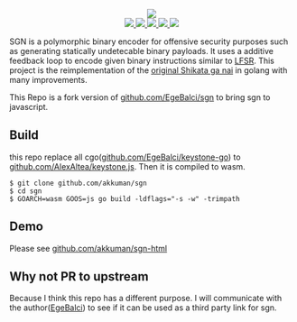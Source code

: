 <p align="center">
  <img src="https://github.com/EgeBalci/sgn/raw/master/img/banner.png">
  </br>
  <a href="https://github.com/EgeBalci/sgn">
    <img src="https://img.shields.io/badge/version-2.0.0-green.svg?style=flat-square">
  </a>
  <a href="https://goreportcard.com/report/github.com/egebalci/sgn">
    <img src="https://goreportcard.com/badge/github.com/egebalci/sgn?style=flat-square">
  </a>
  <a href="https://github.com/EgeBalci/sgn/issues">
    <img src="https://img.shields.io/github/issues/egebalci/sgn?style=flat-square&color=red">
  </a>
  <a href="https://raw.githubusercontent.com/EgeBalci/sgn/master/LICENSE">
    <img src="https://img.shields.io/github/license/egebalci/sgn.svg?style=flat-square">
  </a>
  <a href="https://twitter.com/egeblc">
    <img src="https://img.shields.io/badge/twitter-@egeblc-55acee.svg?style=flat-square">
  </a>
</p>

SGN is a polymorphic binary encoder for offensive security purposes such as generating statically undetecable binary payloads. It uses a additive feedback loop to encode given binary instructions similar to [LFSR](https://en.wikipedia.org/wiki/Linear-feedback_shift_register). This project is the reimplementation of the [original Shikata ga nai](https://github.com/rapid7/metasploit-framework/blob/master/modules/encoders/x86/shikata_ga_nai.rb) in golang with many improvements. 

This Repo is a fork version of [github.com/EgeBalci/sgn](https://github.com/EgeBalci/sgn) to bring sgn to javascript.

## Build

this repo replace all cgo([github.com/EgeBalci/keystone-go](https://github.com/EgeBalci/keystone-go)) to [github.com/AlexAltea/keystone.js](https://github.com/AlexAltea/keystone.js). Then it is compiled to wasm.

```
$ git clone github.com/akkuman/sgn
$ cd sgn
$ GOARCH=wasm GOOS=js go build -ldflags="-s -w" -trimpath
```

## Demo

Please see [github.com/akkuman/sgn-html](https://github.com/akkuman/sgn-html)

## Why not PR to upstream

Because I think this repo has a different purpose. I will communicate with the author([EgeBalci](https://github.com/EgeBalci)) to see if it can be used as a third party link for sgn.
